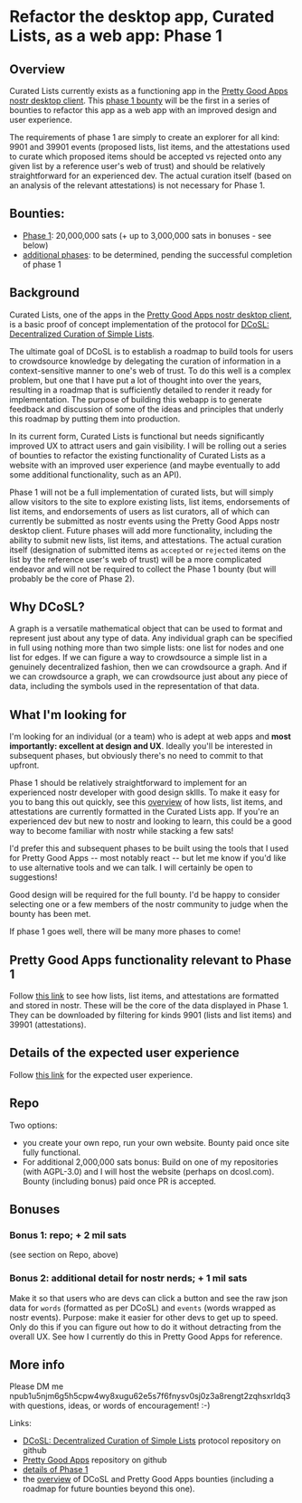 Refactor the desktop app, Curated Lists, as a web app: Phase 1
=====

## Overview

Curated Lists currently exists as a functioning app in the [Pretty Good Apps nostr desktop client](https://github.com/wds4/pretty-good). This [phase 1 bounty](https://github.com/wds4/DCoSL/blob/main/bounties/curatedLists/phase1.md) will be the first in a series of bounties to refactor this app as a web app with an improved design and user experience.

The requirements of phase 1 are simply to create an explorer for all kind: 9901 and 39901 events (proposed lists, list items, and the attestations used to curate which proposed items should be accepted vs rejected onto any given list by a reference user's web of trust) and should be relatively straightforward for an experienced dev. The actual curation itself (based on an analysis of the relevant attestations) is not necessary for Phase 1.

## Bounties: 
- [Phase 1](https://github.com/wds4/DCoSL/blob/main/bounties/curatedLists/phase1/phase1.md): 20,000,000 sats (+ up to 3,000,000 sats in bonuses - see below)
- [additional phases](https://github.com/wds4/DCoSL/tree/main/bounties/curatedLists): to be determined, pending the successful completion of phase 1

## Background

Curated Lists, one of the apps in the [Pretty Good Apps nostr desktop client](https://github.com/wds4/pretty-good), is a basic proof of concept implementation of the protocol for [DCoSL: Decentralized Curation of Simple Lists](https://github.com/wds4/dcosl).

The ultimate goal of DCoSL is to establish a roadmap to build tools for users to crowdsource knowledge by delegating the curation of information in a context-sensitive manner to one's web of trust. To do this well is a complex problem, but one that I have put a lot of thought into over the years, resulting in a roadmap that is sufficiently detailed to render it ready for implementation. The purpose of building this webapp is to generate feedback and discussion of some of the ideas and principles that underly this roadmap by putting them into production.

In its current form, Curated Lists is functional but needs significantly improved UX to attract users and gain visibility. I will be rolling out a series of bounties to refactor the existing functionality of Curated Lists as a website with an improved user experience (and maybe eventually to add some additional functionality, such as an API).

Phase 1 will not be a full implementation of curated lists, but will simply allow visitors to the site to explore existing lists, list items, endorsements of list items, and endorsements of users as list curators, all of which can currently be submitted as nostr events using the Pretty Good Apps nostr desktop client. Future phases will add more functionality, including the ability to submit new lists, list items, and attestations. The actual curation itself (designation of submitted items as `accepted` or `rejected` items on the list by the reference user's web of trust) will be a more complicated endeavor and will not be required to collect the Phase 1 bounty (but will probably be the core of Phase 2).

## Why DCoSL?

A graph is a versatile mathematical object that can be used to format and represent just about any type of data. Any individual graph can be specified in full using nothing more than two simple lists: one list for nodes and one list for edges. If we can figure a way to crowdsource a simple list in a genuinely decentralized fashion, then we can crowdsource a graph. And if we can crowdsource a graph, we can crowdsource just about any piece of data, including the symbols used in the representation of that data.

## What I'm looking for

I'm looking for an individual (or a team) who is adept at web apps and **most importantly: excellent at design and UX**. Ideally you'll be interested in subsequent phases, but obviously there's no need to commit to that upfront.

Phase 1 should be relatively straightforward to implement for an experienced nostr developer with good design skllls. To make it easy for you to bang this out quickly, see this [overview](https://github.com/wds4/DCoSL/blob/main/bounties/curatedLists/phase1/pgaFunctionality.md) of how lists, list items, and attestations are currently formatted in the Curated Lists app. If you're an experienced dev but new to nostr and looking to learn, this could be a good way to become familiar with nostr while stacking a few sats!

I'd prefer this and subsequent phases to be built using the tools that I used for Pretty Good Apps -- most notably react -- but let me know if you'd like to use alternative tools and we can talk. I will certainly be open to suggestions!

Good design will be required for the full bounty. I'd be happy to consider selecting one or a few members of the nostr community to judge when the bounty has been met.

If phase 1 goes well, there will be many more phases to come!

## Pretty Good Apps functionality relevant to Phase 1

Follow [this link](https://github.com/wds4/DCoSL/blob/main/bounties/curatedLists/phase1/pgaFunctionality.md) to see how lists, list items, and attestations are formatted and stored in nostr. These will be the core of the data displayed in Phase 1. They can be downloaded by filtering for kinds 9901 (lists and list items) and 39901 (attestations).

## Details of the expected user experience

Follow [this link](https://github.com/wds4/DCoSL/blob/main/bounties/curatedLists/phase1/userExperience.md) for the expected user experience.

## Repo

Two options:
- you create your own repo, run your own website. Bounty paid once site fully functional.
- For additional 2,000,000 sats bonus: Build on one of my repositories (with AGPL-3.0) and I will host the website (perhaps on dcosl.com). Bounty (including bonus) paid once PR is accepted.

## Bonuses

### Bonus 1: repo; + 2 mil sats

(see section on Repo, above)

### Bonus 2: additional detail for nostr nerds; + 1 mil sats

Make it so that users who are devs can click a button and see the raw json data for `words` (formatted as per DCoSL) and `events` (words wrapped as nostr events). Purpose: make it easier for other devs to get up to speed. Only do this if you can figure out how to do it without detracting from the overall UX. See how I currently do this in Pretty Good Apps for reference.

## More info

Please DM me npub1u5njm6g5h5cpw4wy8xugu62e5s7f6fnysv0sj0z3a8rengt2zqhsxrldq3 with questions, ideas, or words of encouragement! :-)

Links:
- [DCoSL: Decentralized Curation of Simple Lists](https://github.com/wds4/DCoSL) protocol repository on github
- [Pretty Good Apps](https://github.com/wds4/pretty-good) repository on github
- [details of Phase 1](https://github.com/wds4/DCoSL/blob/main/bounties/curatedLists/phase1.md)
- the [overview](https://github.com/wds4/DCoSL/tree/main/bounties) of DCoSL and Pretty Good Apps bounties (including a roadmap for future bounties beyond this one).
